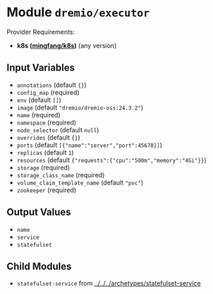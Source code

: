 
# Module `dremio/executor`

Provider Requirements:
* **k8s ([mingfang/k8s](https://registry.terraform.io/providers/mingfang/k8s/latest))** (any version)

## Input Variables
* `annotations` (default `{}`)
* `config_map` (required)
* `env` (default `[]`)
* `image` (default `"dremio/dremio-oss:24.3.2"`)
* `name` (required)
* `namespace` (required)
* `node_selector` (default `null`)
* `overrides` (default `{}`)
* `ports` (default `[{"name":"server","port":45678}]`)
* `replicas` (default `1`)
* `resources` (default `{"requests":{"cpu":"500m","memory":"4Gi"}}`)
* `storage` (required)
* `storage_class_name` (required)
* `volume_claim_template_name` (default `"pvc"`)
* `zookeeper` (required)

## Output Values
* `name`
* `service`
* `statefulset`

## Child Modules
* `statefulset-service` from [../../../archetypes/statefulset-service](../../../archetypes/statefulset-service)

